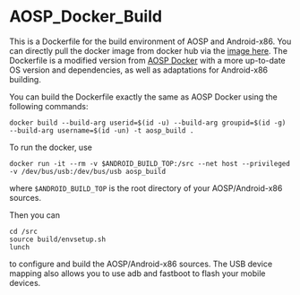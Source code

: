 # AOSP_Docker_Build
This is a Dockerfile for the build environment of AOSP and Android-x86. 
You can directly pull the docker image from docker hub via the [image here](https://hub.docker.com/repository/docker/yoda117/aosp_build/). 
The Dockerfile is a modified version from [AOSP Docker](https://android.googlesource.com/platform/build/+/master/tools/docker) with a more up-to-date OS version and dependencies,
  as well as adaptations for Android-x86 building.
  
You can build the Dockerfile exactly the same as AOSP Docker using the following commands:
```
docker build --build-arg userid=$(id -u) --build-arg groupid=$(id -g) --build-arg username=$(id -un) -t aosp_build .
```
To run the docker, use
```
docker run -it --rm -v $ANDROID_BUILD_TOP:/src --net host --privileged -v /dev/bus/usb:/dev/bus/usb aosp_build
```
where `$ANDROID_BUILD_TOP` is the root directory of your AOSP/Android-x86 sources.

Then you can
```
cd /src
source build/envsetup.sh
lunch
```
to configure and build the AOSP/Android-x86 sources. The USB device mapping also allows you to use adb and fastboot to flash your mobile devices.
